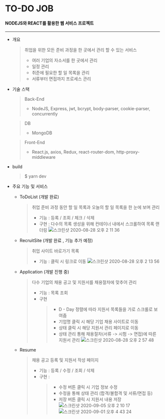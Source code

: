 # TO-DO JOB
#### NODEJS와 REACT를 활용한 웹 서비스 프로젝트
<hr>

- 개요
    > 취업을 위한 모든 준비 과정을 한 곳에서 관리 할 수 있는 서비스 
    > - 여러 기업의 자소서를 한 곳에서 관리
    > - 일정 관리
    > - 취준에 필요한 할 일 목록을 관리
    > - 서류부터 면접까지 프로세스 관리


- 기술 스택
    > Back-End
    > - NodeJS, Express, jwt, bcrypt, body-parser, cookie-parser, concurrently 

    > DB
    > - MongoDB

    > Front-End
    > - React.js, axios, Redux, react-router-dom, http-proxy-middleware

- build
    > $ yarn dev


- 주요 기능 및 서비스
    - ToDoList (개발 완료)
        > 취업 준비 과정 동안 할 일 목록과 오늘의 할 일 목록을 한 눈에 보며 관리
        > - 기능 : 등록 / 조회 / 체크 / 삭제 
        > - 구현 : 다수의 목록 생성을 위해 컨테이너 내에서 스크롤하여 목록 랜더링
        ![스크린샷 2020-08-28 오후 2 11 36](https://user-images.githubusercontent.com/53922357/91524177-8c088e00-e939-11ea-957f-cf1c650763da.png)

    - RecruitSite (개발 완료 , 기능 추가 예정)
        > 취업 사이트 바로가기 목록
        > - 기능 : 클릭 시 링크로 이동
        ![스크린샷 2020-08-28 오후 2 13 56](https://user-images.githubusercontent.com/53922357/91524264-b3f7f180-e939-11ea-9dbf-0deb9a2a3cab.png)



    - Application (개발 진행 중)
        > 다수 기업의 채용 공고 및 지원서를 채용절차에 맞추어 관리
        > - 기능 : 목록 조회 
        > - 구현 
        >   > - D - Day 정렬에 따라 지원서 목록들을 가로 스크롤로 보여줌
        >   > - 기업명 클릭 시 해당 기업 채용 사이트로 이동
        >   > - 상태 클릭 시 해당 지원서 관리 페이지로 이동
        >   > - 상태 관리 통해 채용절차(서류 -> 시험 -> 면접)에 따른 지원서 관리
        ![스크린샷 2020-08-28 오후 2 57 48](https://user-images.githubusercontent.com/53922357/91526565-e6f0b400-e93e-11ea-95d6-bbc6f3c4bcf4.png)


    - Resume
        > 채용 공고 등록 및 지원서 작성 페이지
        > - 기능 : 등록 / 수정 / 조회 / 삭제
        > - 구현 :
        >   > - 수정 버튼 클릭 시 기업 정보 수정
        >   > - 수정을 통해 상태 관리 (합격/불합격 및 서류/면접 등)
        >   > - 저장 버튼 클릭 시 지원서 내용 저장
        ![스크린샷 2020-09-05 오후 2 10 17](https://user-images.githubusercontent.com/53922357/92298231-a23dcc00-ef81-11ea-85c4-0e55e6ecc339.png)
        ![스크린샷 2020-09-01 오후 4 43 24](https://user-images.githubusercontent.com/53922357/91822668-0e16f080-ec73-11ea-9752-a08767bb4537.png)








